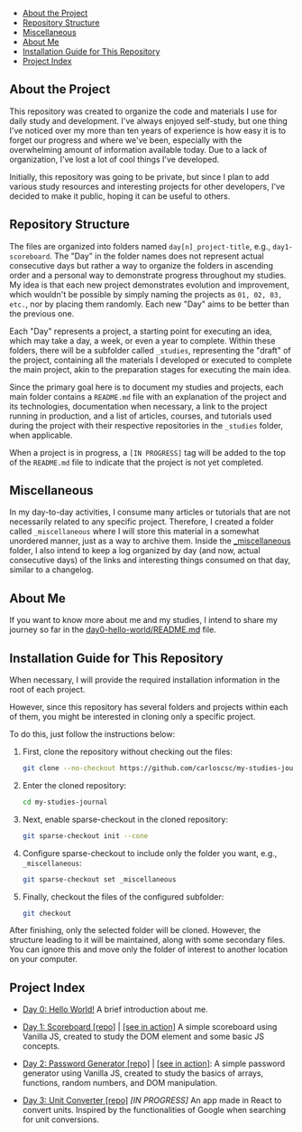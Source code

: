 - [About the Project](#about-the-project)
- [Repository Structure](#repository-structure)
- [Miscellaneous](#miscellaneous)
- [About Me](#about-me)
- [Installation Guide for This Repository](#installation-guide-for-this-repository)
- [Project Index](#project-index)

## About the Project

This repository was created to organize the code and materials I use for daily study and development. I've always enjoyed self-study, but one thing I've noticed over my more than ten years of experience is how easy it is to forget our progress and where we've been, especially with the overwhelming amount of information available today. Due to a lack of organization, I've lost a lot of cool things I've developed.

Initially, this repository was going to be private, but since I plan to add various study resources and interesting projects for other developers, I've decided to make it public, hoping it can be useful to others.

## Repository Structure

The files are organized into folders named `day[n]_project-title`, e.g., `day1-scoreboard`. The "Day" in the folder names does not represent actual consecutive days but rather a way to organize the folders in ascending order and a personal way to demonstrate progress throughout my studies. My idea is that each new project demonstrates evolution and improvement, which wouldn't be possible by simply naming the projects as `01, 02, 03, etc.`, nor by placing them randomly. Each new "Day" aims to be better than the previous one.

Each "Day" represents a project, a starting point for executing an idea, which may take a day, a week, or even a year to complete. Within these folders, there will be a subfolder called `_studies`, representing the "draft" of the project, containing all the materials I developed or executed to complete the main project, akin to the preparation stages for executing the main idea.

Since the primary goal here is to document my studies and projects, each main folder contains a `README.md` file with an explanation of the project and its technologies, documentation when necessary, a link to the project running in production, and a list of articles, courses, and tutorials used during the project with their respective repositories in the `_studies` folder, when applicable.

When a project is in progress, a `[IN PROGRESS]` tag will be added to the top of the `README.md` file to indicate that the project is not yet completed.

## Miscellaneous

In my day-to-day activities, I consume many articles or tutorials that are not necessarily related to any specific project. Therefore, I created a folder called `_miscellaneous` where I will store this material in a somewhat unordered manner, just as a way to archive them. Inside the [\_miscellaneous](./_miscellaneous/README.md) folder, I also intend to keep a log organized by day (and now, actual consecutive days) of the links and interesting things consumed on that day, similar to a changelog.

## About Me

If you want to know more about me and my studies, I intend to share my journey so far in the [day0-hello-world/README.md](./day0-hello-world/README.md) file.

## Installation Guide for This Repository

When necessary, I will provide the required installation information in the root of each project.

However, since this repository has several folders and projects within each of them, you might be interested in cloning only a specific project.

To do this, just follow the instructions below:

1. First, clone the repository without checking out the files:

   ```sh
   git clone --no-checkout https://github.com/carloscsc/my-studies-journal.git
   ```

2. Enter the cloned repository:
   ```sh
   cd my-studies-journal
   ```
3. Next, enable sparse-checkout in the cloned repository:
   ```sh
   git sparse-checkout init --cone
   ```
4. Configure sparse-checkout to include only the folder you want, e.g., `_miscellaneous`:
   ```sh
   git sparse-checkout set _miscellaneous
   ```
5. Finally, checkout the files of the configured subfolder:
   ```sh
   git checkout
   ```

After finishing, only the selected folder will be cloned. However, the structure leading to it will be maintained, along with some secondary files. You can ignore this and move only the folder of interest to another location on your computer.

## Project Index

- [Day 0: Hello World!](./day0-hello-world/README.md) A brief introduction about me.

- [Day 1: Scoreboard [repo]](./day1-scoreboard/README.md) | [[see in action]](https://my-study-journal.vercel.app/day1-scoreboard) A simple scoreboard using Vanilla JS, created to study the DOM element and some basic JS concepts.

- [Day 2: Password Generator [repo]](./day2-password-generator/README.md) | [[see in action]](https://my-study-journal.vercel.app/day2-password-generator): A simple password generator using Vanilla JS, created to study the basics of arrays, functions, random numbers, and DOM manipulation.

- [Day 3: Unit Converter [repo]](./day3-unit-converter/README.md) _[IN PROGRESS]_ An app made in React to convert units. Inspired by the functionalities of Google when searching for unit conversions.
